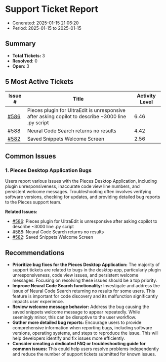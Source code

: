 # Support Ticket Report
- Generated: 2025-01-15 21:06:20
- Period: 2025-01-15 to 2025-01-15

## Summary
- **Total Tickets:** 3
- **Resolved:** 0
- **Open:** 3

## 5 Most Active Tickets
| Issue # | Title | Activity Level |
|---------|-------|----------------|
| [#586](https://github.com/pieces-app/support/issues/586) | Pieces plugin for UltraEdit is unresponsive after asking copilot to describe ~3000 line .py script | 6.46 |
| [#588](https://github.com/pieces-app/support/issues/588) | Neural Code Search returns no results | 4.42 |
| [#582](https://github.com/pieces-app/support/issues/582) | Saved Snippets Welcome Screen | 2.56 |

## Common Issues
### 1. Pieces Desktop Application Bugs
Users report various issues with the Pieces Desktop Application, including plugin unresponsiveness, inaccurate code view line numbers, and persistent welcome messages. Troubleshooting often involves verifying software versions, checking for updates, and providing detailed bug reports to the Pieces support team.

**Related Issues:**
- [#586](https://github.com/pieces-app/support/issues/586): Pieces plugin for UltraEdit is unresponsive after asking copilot to describe ~3000 line .py script
- [#588](https://github.com/pieces-app/support/issues/588): Neural Code Search returns no results
- [#582](https://github.com/pieces-app/support/issues/582): Saved Snippets Welcome Screen


## Recommendations
- **Prioritize bug fixes for the Pieces Desktop Application:** The majority of support tickets are related to bugs in the desktop app, particularly plugin unresponsiveness, code view issues, and persistent welcome messages. Focusing on resolving these issues should be a top priority.
- **Improve Neural Code Search functionality:** Investigate and address the issue of Neural Code Search returning no results for some users. This feature is important for code discovery and its malfunction significantly impacts user experience.
- **Review welcome message behavior:** Address the bug causing the saved snippets welcome message to appear repeatedly. While seemingly minor, this can be disruptive to the user workflow.
- **Gather more detailed bug reports:** Encourage users to provide comprehensive information when reporting bugs, including software versions, operating systems, and steps to reproduce the issue. This will help developers identify and fix issues more efficiently.
- **Consider creating a dedicated FAQ or troubleshooting guide for common issues:** This could help users resolve problems independently and reduce the number of support tickets submitted for known issues. 
